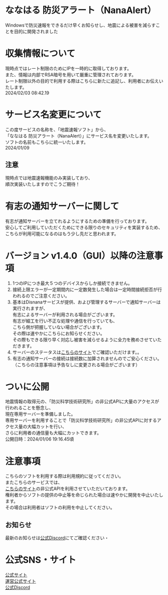 # ななはる 防災アラート（NanaAlert）
Windowsで防災速報をできるだけ早くお知らせし、地震による被害を減らすことを目的に開発されました

# 収集情報について
現時点ではレート制限のためにIPを一時的に取得しております。<br>
また、情報は内部でRSA暗号を用いて厳重に管理されております。<br>
レート制限以外の目的で利用する際はこちらに新たに追記し、利用者にお伝えいたします。<br>
2024/02/03 08:42.19

# サービス名変更について
この度サービスの名称を、「地震速報ソフト」から、<br>
「ななはる 防災アラート（NanaAlert）」にサービス名を変更いたします。<br>
ソフトの名前もこちらに統一いたします。<br>
2024/01/09<br>

## 注意
現時点では地震速報機能のみ実装しており、<br>
順次実装いたしますのでこうご期待！<br>

# 有志の通知サーバーに関して
有志が通知サーバーを立てれるようにするための準備を行っております。<br>
安心してご利用していただくためにできる限りのセキュリティを実装するため、<br>
こちらが利用可能になるのはもう少し先だと思われます。<br>

# バージョン v1.4.0（GUI）以降の注意事項
1. 1つのIPにつき最大５つのデバイスからしか接続できません。
2. 接続上限エラーが一定期間内に一定数発生した場合は一定時間接続拒否が行われるのでご注意ください。
3. 基本はDisnanaサービスが提供、および管理するサーバーで通知サーバーは実行されますが、<br>有志によるサーバーが利用される場合がございます。<br>有志が細工を行い不正な処理や通信を行っていても、<br>こちら側が把握していない場合がございます。<br>その際は速やかにこちらにお知らせください。<br>その際もできる限り早く対応し被害を減らせるように全力を務めさせていただきます。
4. サーバーのステータスは[こちらのサイト](https://disnana1.statuspage.io/)でご確認いただけます。。
5. 有志の通知サーバーの接続は接続数に加算されませんのでご安心ください。<br>
（こちらの注意事項は予告なしに変更される場合がございます）

# ついに公開
地震情報の取得元の、「防災科学技術研究所」の非公式APIに大量のアクセスが行われることを懸念し、<br>
現在専用サーバーを準備しました。<br>
専用サーバーを利用することで「防災科学技術研究所」の非公式APIに対するアクセス量の大幅カットを行い、<br>
さらに利用者の通信量も大幅にカットできます。<br>
公開日時：2024/01/06 19:16.45頃

# 注意事項
こちらのソフトを利用する際は利用規約に従ってください。<br>
またこちらのサービスでは、<br>
[こちらのサイト](https://www.kyoshin.bosai.go.jp/kyoshin/)の非公式APIを利用させていただいております。<br>
権利者からソフトの提供の中止等を命じられた場合は速やかに開発を中止いたします。<br>
その場合は利用者はソフトの利用を中止してください。<br>

## お知らせ
最新のお知らせは[公式Discord](https://discord.gg/CCMaPrNNAK)にてご確認ください・

# 公式SNS・サイト
[公式サイト](https://nanaharu.net/)<br>
[運営公式サイト](https://disnana.com/home-2nd)<br>
[公式Discord](https://discord.gg/CCMaPrNNAK)
